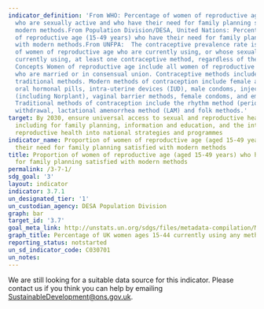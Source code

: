 ```yaml
---
indicator_definition: 'From WHO: Percentage of women of reproductive age (15-49 years)
  who are sexually active and who have their need for family planning satisfied with
  modern methods.From Population Division/DESA, United Nations: Percentage of women
  of reproductive age (15-49 years) who have their need for family planning satisfied
  with modern methods.From UNFPA:  The contraceptive prevalence rate is the percentage
  of women of reproductive age who are currently using, or whose sexual partner is
  currently using, at least one contraceptive method, regardless of the method used.
  Concepts Women of reproductive age include all women of reproductive age (15-49)
  who are married or in consensual union. Contraceptive methods include modern and
  traditional methods. Modern methods of contraception include female and male sterilization,
  oral hormonal pills, intra-uterine devices (IUD), male condoms, injectables, implants
  (including Norplant), vaginal barrier methods, female condoms, and emergency contraception.
  Traditional methods of contraception include the rhythm method (periodic abstinence),
  withdrawal, lactational amenorrhea method (LAM) and folk methods.'
target: By 2030, ensure universal access to sexual and reproductive health-care services,
  including for family planning, information and education, and the integration of
  reproductive health into national strategies and programmes
indicator_name: Proportion of women of reproductive age (aged 15-49 years) who have
  their need for family planning satisfied with modern methods
title: Proportion of women of reproductive age (aged 15-49 years) who have their need
  for family planning satisfied with modern methods
permalink: /3-7-1/
sdg_goal: '3'
layout: indicator
indicator: 3.7.1
un_designated_tier: '1'
un_custodian_agency: DESA Population Division
graph: bar
target_id: '3.7'
goal_meta_link: http://unstats.un.org/sdgs/files/metadata-compilation/Metadata-Goal-3.pdf
graph_title: Percentage of UK women ages 15-44 currently using any method of contraception
reporting_status: notstarted
un_sd_indicator_code: C030701
un_notes:
---
```


We are still looking for a suitable data source for this indicator. Please contact us if you think you can help by emailing <a href="mailto:SustainableDevelopment@ons.gov.uk">SustainableDevelopment@ons.gov.uk</a>.


